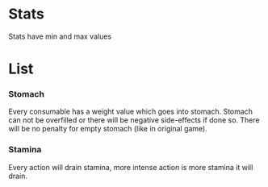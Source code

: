 # Stats

Stats have min and max values

# List

### Stomach
Every consumable has a weight value which goes into stomach. Stomach can not be overfilled or there will be negative side-effects if done so. There will be no penalty for empty stomach (like in original game).

### Stamina
Every action will drain stamina, more intense action is more stamina it will drain.
